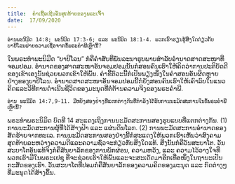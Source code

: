 ```yaml
---
title:  ຄໍາເຊື້ອເຊີນອັນສຸດທ້າຍຂອງພຣະເຈົ້າ
date:  17/09/2020
---
```


`ອ່ານພະນິມິດ 14:8; ພະນິມິດ 17:3-6; ແລະ ພະນິມິດ 18:1-4. ພວກເຮົາຮຽນຮູ້ສິ່ງໃດກ່ຽວກັບບາບີໂລນຝ່າຍຄວາມເຊື່ອຈາກຂໍ້ພຣະຄຳພີເຫຼົ່ານີ້?`

ໃນພຣະທຳພະນິມິີດ “ບາບີໂລນ” ກໍຄືຄຳສັບທີ່ພັນລະນາຮູບພາບສຳລັບອຳນາດສາດສະໜາທີ່ຈອມປອມ. ອຳນາດຂອງສາດສະໜາອັນຈອມປອມນັ້ນກໍສອນຄົນເຮົາໃຫ້ຄິດວ່າການປະຕິບັດດີຂອງເຂົາເອງນັ້ນຊ່ວຍພວກເຂົາໃຫ້ພົ້ນ. ຄຳຂີ້ຕົວະນີ້ກໍເປັນພຽງໜຶ່ງໃນຄຳສອນອັນຜິດຫຼາຍຢ່າງຂອງບາບີໂລນ. ອຳນາດສາດສະໜາອັນຈອມປອມນີ້ກໍຍັງສອນຄົນເຮົາໃຫ້ເຄົາລົບໃນແນວຄິດແລະວິທີການດຳເນີນຊີວິດຂອງມະນຸດທີ່ຕໍ່ຕ້ານຄວາມຈິງຂອງພຣະຄຳພີ.

`ອ່ານ ພະນິມິດ 14:7,9-11. ມີຫຍັງສອງຢ່າງທີ່ແຕກຕ່າງກັນທີ່ກຳລັງໄດ້ຮັບການນະມັດສະການໃນຂໍ້ພຣະຄຳພີເຫຼົ່ານີ້?`

ພຣະທຳພຣະນິມິດ ບົດທີ 14 ສະແດງເຖິງການນະມັດສະການສອງຮູບແບບທີ່ແຕກຕ່າງກັນ. (1) ການນະມັດສະການຜູ້ທີ່ໄດ້ສ້າງຟ້າ ແລະ ແຜ່ນດິນໂລກ. (2) ການນະມັດສະການອຳນາດຂອງສັດຮ້າຍຈາກທະເລ. ການນະມັດສະການສອງຢ່າງນີ້ກໍສະແດງໃຫ້ພວກເຮົາເຫັນວ່າສົງຄາມສຸດທ້າຍລະຫວ່າງຄວາມດີແລະຄວາມຊົ່ວຈະກ່ຽວກັບສິ່ງໃດແທ້. ສິ່ງນັ້ນກໍຄືວັນສະບາໂຕ. ວັນສະບາໂຕອັນແທ້ຈິງກໍຄືສັນຍາລັກຂອງການພັກຜ່ອນ, ຄວາມຫວັງ, ແລະ ຄວາມໄວ້ວາງໃຈທີ່ພວກເຮົາມີໃນພຣະເຢຊູ ທີ່ຈະຊ່ວຍເຮົາໃຫ້ພົ້ນແລະຈະສະເດັດມາອີກເທື່ອໜຶ່ງໃນຖານະເປັນກະສັດຂອງເຮົາ. ວັນສະບາໂຕທີ່ປອມກໍຄືສັນຍາລັກຂອງຄວາມຄິດຂອງມະນຸດ ແລະ ກົດຕ່າງໆທີ່ມະນຸດໄດ້ສ້າງຂຶ້ນ.